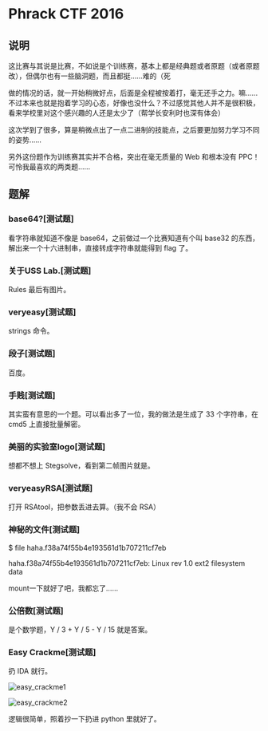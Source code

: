 # Phrack CTF 2016

## 说明
这比赛与其说是比赛，不如说是个训练赛，基本上都是经典题或者原题（或者原题改），但偶尔也有一些脑洞题，而且都挺……难的（死

做的情况的话，就一开始稍微好点，后面是全程被按着打，毫无还手之力。嘛……不过本来也就是抱着学习的心态，好像也没什么？不过感觉其他人并不是很积极，看来学校里对这个感兴趣的人还是太少了（帮学长安利时也深有体会）

这次学到了很多，算是稍微点出了一点二进制的技能点，之后要更加努力学习不同的姿势……

另外这份题作为训练赛其实并不合格，突出在毫无质量的 Web 和根本没有 PPC！可怜我最喜欢的两类题……

## 题解
### base64?[测试题]
看字符串就知道不像是 base64，之前做过一个比赛知道有个叫 base32 的东西，解出来一个十六进制串，直接转成字符串就能得到 flag 了。

### 关于USS Lab.[测试题]
Rules 最后有图片。

### veryeasy[测试题]
strings 命令。

### 段子[测试题]
百度。

### 手贱[测试题]
其实蛮有意思的一个题。可以看出多了一位，我的做法是生成了 33 个字符串，在 cmd5 上直接批量解密。

### 美丽的实验室logo[测试题]
想都不想上 Stegsolve，看到第二帧图片就是。

### veryeasyRSA[测试题]
打开 RSAtool，把参数丢进去算。（我不会 RSA）

### 神秘的文件[测试题]
$ file haha.f38a74f55b4e193561d1b707211cf7eb

haha.f38a74f55b4e193561d1b707211cf7eb: Linux rev 1.0 ext2 filesystem data

mount一下就好了吧，我都忘了……

### 公倍数[测试题]
是个数学题，Y / 3 + Y / 5 - Y / 15 就是答案。

### Easy Crackme[测试题]
扔 IDA 就行。

![easy_crackme1](https://raw.github.com/CTF-Mare/my-ctf-writeups/2016/2016-05-21-PhrackCTF/screenshots/easycrackme1.png)

![easy_crackme2](https://raw.github.com/CTF-Mare/my-ctf-writeups/2016/2016-05-21-PhrackCTF/screenshots/easycrackme2.png)

逻辑很简单，照着抄一下扔进 python 里就好了。


